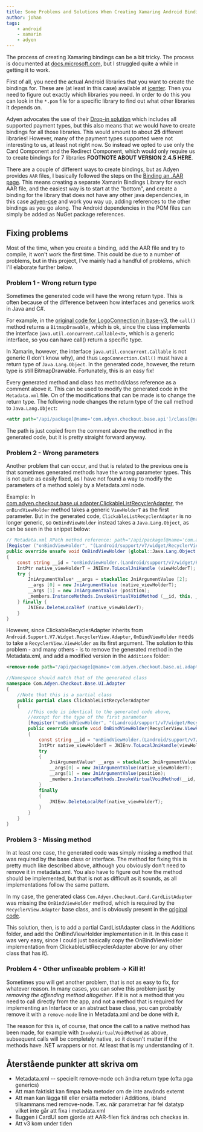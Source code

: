 ```yaml
---
title: Some Problems and Solutions When Creating Xamaring Android Bindings
author: johan
tags:
    - android
    - xamarin
    - adyen
---
```


The process of creating Xamaring bindings can be a bit tricky. The process is documented at [docs.microsoft.com](https://docs.microsoft.com/en-us/xamarin/android/platform/binding-java-library/), but I struggled quite a while in getting it to work. 

First of all, you need the actual Android libraries that you want to create the bindings for. These are (at least in this case) available at [jcenter](https://jcenter.bintray.com/com/adyen/checkout). Then you need to figure out exactly which libraries you need. In order to do this you can look in the `*.pom` file for a specific library to find out what other libraries it depends on. 

Adyen advocates the use of their [Drop-in solution](https://docs.adyen.com/checkout/android/drop-in) which includes all supported payment types, but this also means that we would have to create bindings for all those libraries. This would amount to about __25__ different libraries! However, many of the payment types supported were not interesting to us, at least not right now. So instead we opted to use only the Card Component and the Redirect Component, which would only require us to create bindings for 7 libraries __FOOTNOTE ABOUT VERSION 2.4.5 HERE__.

There are a couple of different ways to create bindings, but as Adyen provides `AAR` files, I basically followed the steps on the [Binding an .AAR page](https://docs.microsoft.com/en-us/xamarin/android/platform/binding-java-library/binding-an-aar). This means creating a separate Xamarin Bindings Library for each AAR file, and the easiest way is to start at the "bottom", and create a binding for the library that does not have any other java dependencies, in this case [adyen-cse](https://github.com/apprch/adyen-xamarin-android-binding/tree/master/AdyenCse) and work you way up, adding references to the other bindings as you go along. The Android dependencies in the POM files can simply be added as NuGet package references.

## Fixing problems

Most of the time, when you create a binding, add the AAR file and try to compile, it won't work the first time. This could be due to a number of problems, but in this project, I've mainly had a handful of problems, which I'll elaborate further below.

### Problem 1 - Wrong return type

Sometimes the generated code will have the wrong return type. This is often because of the difference between how interfaces and generics work in Java and C#. 

For example, in the [original code for LogoConnection in base-v3](https://github.com/Adyen/adyen-android/blob/master/base-v3/src/main/java/com/adyen/checkout/base/api/LogoConnection.java), the `call()` method returns a `BitmapDrawable`, which is ok, since the class implements the interface `java.util.concurrent.Callable<T>`, which is a generic interface, so you can have call() return a specific type. 

In Xamarin, however, the interface `java.util.concurrent.Callable` is not generic (I don't know why), and thus `LogoConnection.Call()` must have a return type of `Java.Lang.Object`. In the generated code, however, the return type is still BitmapDrawable. Fortunately, this is an easy fix!

Every generated method and class has method/class reference as a comment above it. This can be used to modify the generated code in the `Metadata.xml` file. On of the modifications that can be made is to change the return type. The following node changes the return type of the call method to `Java.Lang.Object`:

```xml
<attr path="/api/package[@name='com.adyen.checkout.base.api']/class[@name='LogoConnection']/method[@name='call' and count(parameter)=0]" name="managedReturn">Java.Lang.Object</attr>
```

The path is just copied from the comment above the method in the generated code, but it is pretty straight forward anyway. 

### Problem 2 - Wrong parameters

Another problem that can occur, and that is related to the previous one is that sometimes generated methods have the wrong parameter types. This is not quite as easily fixed, as I have not found a way to modify the parameters of a method solely by a Metadata.xml node. 

Example: In [com.adyen.checkout.base.ui.adapter.ClickableListRecyclerAdapter](https://github.com/Adyen/adyen-android/blob/master/base-ui/src/main/java/com/adyen/checkout/base/ui/adapter/ClickableListRecyclerAdapter.java), the `onBindViewHolder` method takes a generic `ViewHolderT` as the first parameter. But in the generated code, `ClickableListRecyclerAdapter` is no longer generic, so `OnBindViewHolder` instead takes a `Java.Lang.Object`, as can be seen in the snippet below:

```csharp
// Metadata.xml XPath method reference: path="/api/package[@name='com.adyen.checkout.base.ui.adapter']/class[@name='ClickableListRecyclerAdapter']/method[@name='onBindViewHolder' and count(parameter)=2 and parameter[1][@type='ViewHolderT'] and parameter[2][@type='int']]"
[Register ("onBindViewHolder", "(Landroid/support/v7/widget/RecyclerView$ViewHolder;I)V", "GetOnBindViewHolder_Landroid_support_v7_widget_RecyclerView_ViewHolder_IHandler")]
public override unsafe void OnBindViewHolder (global::Java.Lang.Object viewHolderT, int position)
{
    const string __id = "onBindViewHolder.(Landroid/support/v7/widget/RecyclerView$ViewHolder;I)V";
    IntPtr native_viewHolderT = JNIEnv.ToLocalJniHandle (viewHolderT);
    try {
        JniArgumentValue* __args = stackalloc JniArgumentValue [2];
        __args [0] = new JniArgumentValue (native_viewHolderT);
        __args [1] = new JniArgumentValue (position);
        _members.InstanceMethods.InvokeVirtualVoidMethod (__id, this, __args);
    } finally {
        JNIEnv.DeleteLocalRef (native_viewHolderT);
    }
}
```

However, since ClickableRecyclerAdapter inherits from `Android.Support.V7.Widget.RecyclerView.Adapter`, `OnBindViewHolder` needs to take a `RecyclerView.ViewHolder` as its first argument. The solution to this problem - and many others - is to remove the generated method in the Metadata.xml, and add a modified version in the `Additions` folder:

```xml
<remove-node path="/api/package[@name='com.adyen.checkout.base.ui.adapter']/class[@name='ClickableListRecyclerAdapter']/method[@name='onBindViewHolder' and count(parameter)=2 and parameter[1][@type='ViewHolderT'] and parameter[2][@type='int']]" />
```

```csharp
//Namespace should match that of the generated class
namespace Com.Adyen.Checkout.Base.UI.Adapter
{
    //Note that this is a partial class
    public partial class ClickableListRecyclerAdapter
    {
        //This code is identical to the generated code above,
        //except for the type of the first parameter
		[Register("onBindViewHolder", "(Landroid/support/v7/widget/RecyclerView$ViewHolder;I)V", "GetOnBindViewHolder_Landroid_support_v7_widget_RecyclerView_ViewHolder_IHandler")]
		public override unsafe void OnBindViewHolder(RecyclerView.ViewHolder viewHolderT, int position)
		{
			const string __id = "onBindViewHolder.(Landroid/support/v7/widget/RecyclerView$ViewHolder;I)V";
			IntPtr native_viewHolderT = JNIEnv.ToLocalJniHandle(viewHolderT);
			try
			{
				JniArgumentValue* __args = stackalloc JniArgumentValue[2];
				__args[0] = new JniArgumentValue(native_viewHolderT);
				__args[1] = new JniArgumentValue(position);
				_members.InstanceMethods.InvokeVirtualVoidMethod(__id, this, __args);
			}
			finally
			{
				JNIEnv.DeleteLocalRef(native_viewHolderT);
			}
		}
	}
}
```

### Problem 3 - Missing method

In at least one case, the generated code was simply missing a method that was required by the base class or interface. The method for fixing this is pretty much like described above, although you obviously don't need to remove it in metadata.xml. You also have to figure out how the method should be implemented, but that is not as difficult as it sounds, as all implementations follow the same pattern.

In my case, the generated class `Com.Adyen.Checkout.Card.CardListAdapter` was missing the `OnBindViewHolder` method, which is required by the `RecyclerView.Adapter` base class, and is obviously present in the [original code](https://github.com/Adyen/adyen-android/blob/master/card-ui/src/main/java/com/adyen/checkout/card/CardListAdapter.java). 

This solution, then, is to add a partial CardListAdapter class in the Additions folder, and add the OnBindViewHolder implementation in it. In this case it was very easy, since I could just basically copy the OnBindViewHolder implementation from ClickableListRecyclerAdapter above (or any other class that has it).

### Problem 4 - Other unfixeable problem -> Kill it!

Sometimes you will get another problem, that is not as easy to fix, for whatever reason. In many cases, you can solve this problem just by _removing the offending method altogether_. If it is not a method that you need to call directly from the app, and not a method that is required for implementing an Interface or an abstract base class, you can probably remove it with a `remove-node` line in Metadata.xml and be done with it.

The reason for this is, of course, that once the call to a native method has been made, for example with `InvokeVirtualVoidMethod` as above, subsequent calls will be completely native, so it doesn't matter if the methods have .NET wrappers or not. At least that is my understanding of it. 

## 


## Återstående punkter att skriva om

- Metadata.xml -- speciellt remove-node och ändra return type (ofta pga generics)
- Att man faktiskt kan fimpa hela metoder om de inte används externt
- Att man kan lägga till eller ersätta metoder i Additions, ibland tillsammans med remove-node. T.ex. när parametrar har fel datatyp vilket inte går att fixa i metadata.xml
- Buggen i CardUI som gjorde att AAR-filen fick ändras och checkas in. 
- Att v3 kom under tiden